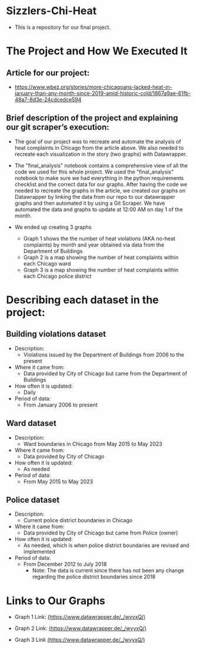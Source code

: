 # Sizzlers-Chi-Heat
- This is a repository for our final project.

# The Project and How We Executed It

## Article for our project: 
- https://www.wbez.org/stories/more-chicagoans-lacked-heat-in-january-than-any-month-since-2019-amid-historic-cold/1867a9ae-61fb-48a7-8d3e-24cdcedce594

## Brief description of the project and explaining our git scraper’s execution:
- The goal of our project was to recreate and automate the analysis of heat complaints in Chicago from the article above. We also needed to recreate each visualization in the story (two graphs) with Datawrapper.

- The "final_analysis" notebook contains a comprehensive view of all the code we used for this whole project. We used the "final_analysis" notebook to make sure we had everything in the python requirements checklist and the correct data for our graphs. After having the code we needed to recreate the graphs in the article, we created our graphs on Datawrapper by linking the data from our repo to our datawrapper graphs and then automated it by using a Git Scraper. We have automated the data and graphs to update at 12:00 AM on day 1 of the month.

- We ended up creating 3 graphs
    - Graph 1 shows the the number of heat violations (AKA no-heat complaints) by month and year obtained via data from the Department of Buildings
    - Graph 2 is a map showing the number of heat complaints within each Chicago ward
    - Graph 3 is a map showing the number of heat complaints within each Chicago police district

# Describing each dataset in the project:
## Building violations dataset
- Description:
  - Violations issued by the Department of Buildings from 2006 to the present
- Where it came from:
  - Data provided by City of Chicago but came from the Department of Buildings
- How often it is updated:
  - Daily
- Period of data:
  - From January 2006 to present
  
## Ward dataset
- Description:
  - Ward boundaries in Chicago from May 2015 to May 2023
- Where it came from:
  - Data provided by City of Chicago
- How often it is updated:
  - As needed
- Period of data:
  - From May 2015 to May 2023
  
## Police dataset
- Description:
  - Current police district boundaries in Chicago
- Where it came from:
  - Data provided by City of Chicago but came from Police (owner)
- How often it is updated:
  - As needed, which is when police district boundaries are revised and implemented
- Period of data:
  - From December 2012 to July 2018
    - Note: The data is current since there has not been any change regarding the police district boundaries since 2018

# Links to Our Graphs

- Graph 1 Link: [(https://www.datawrapper.de/_/wvyxQ/)](https://www.datawrapper.de/_/wvyxQ/)

- Graph 2 Link: [(https://www.datawrapper.de/_/wvyxQ/)](https://www.datawrapper.de/_/PucTO/)

- Graph 3 Link [(https://www.datawrapper.de/_/wvyxQ/)](https://www.datawrapper.de/_/zeCDx/)
